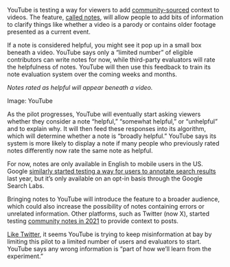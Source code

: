 YouTube is testing a way for viewers to add [community-sourced](https://blog.youtube/news-and-events/new-ways-to-offer-viewers-more-context/) context to videos. The feature, [called notes](https://support.google.com/youtube/answer/14925346), will allow people to add bits of information to clarify things like whether a video is a parody or contains older footage presented as a current event.

If a note is considered helpful, you might see it pop up in a small box beneath a video. YouTube says only a “limited number” of eligible contributors can write notes for now, while third-party evaluators will rate the helpfulness of notes. YouTube will then use this feedback to train its note evaluation system over the coming weeks and months.

*Notes rated as helpful will appear beneath a video.*

Image: YouTube

As the pilot progresses, YouTube will eventually start asking viewers whether they consider a note “helpful,” “somewhat helpful,” or “unhelpful” and to explain why. It will then feed these responses into its algorithm, which will determine whether a note is “broadly helpful.” YouTube says its system is more likely to display a note if many people who previously rated notes differently now rate the same note as helpful.

For now, notes are only available in English to mobile users in the US. Google [similarly started testing a way for users to annotate search results](/2023/11/15/23961289/google-search-labs-notes-following-perspectives) last year, but it’s only available on an opt-in basis through the Google Search Labs.

Bringing notes to YouTube will introduce the feature to a broader audience, which could also increase the possibility of notes containing errors or unrelated information. Other platforms, such as Twitter (now X), started testing [community notes in 2021](/2021/1/25/22248903/twitter-birdwatch-fact-checking-misinformation) to provide context to posts.

[Like Twitter](/2022/12/21/23520486/twitter-community-notes-restriction-rating-impact-content-moderation), it seems YouTube is trying to keep misinformation at bay by limiting this pilot to a limited number of users and evaluators to start. YouTube says any wrong information is “part of how we’ll learn from the experiment.”
